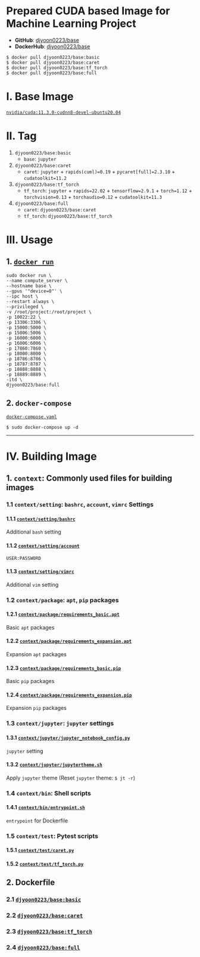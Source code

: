 # Prepared CUDA based Image for Machine Learning Project
- **GitHub**: [djyoon0223/base](https://github.com/djy-git/base)
- **DockerHub**: [djyoon0223/base](https://hub.docker.com/repository/docker/djyoon0223/base)
```
$ docker pull djyoon0223/base:basic
$ docker pull djyoon0223/base:caret
$ docker pull djyoon0223/base:tf_torch
$ docker pull djyoon0223/base:full
```


# Ⅰ. Base Image
[`nvidia/cuda:11.3.0-cudnn8-devel-ubuntu20.04`](https://hub.docker.com/r/nvidia/cuda/tags)


# Ⅱ. Tag
1. `djyoon0223/base:basic`
   - `base`: `jupyter`
2. `djyoon0223/base:caret`
   - `caret`: `jupyter` + `rapids(cuml)=0.19` + `pycaret[full]=2.3.10` + `cudatoolkit=11.2`
3. `djyoon0223/base:tf_torch`
   - `tf_torch`: `jupyter` + `rapids=22.02` + `tensorflow=2.9.1` + `torch=1.12` + `torchvision=0.13` + `torchaudio=0.12` + `cudatoolkit=11.3`
4. `djyoon0223/base:full`
   - `caret`: `djyoon0223/base:caret`
   - `tf_torch`: `djyoon0223/base:tf_torch`


# Ⅲ. Usage
## 1. [`docker run`](https://github.com/djy-git/base/blob/main/docker-run.sh)
```
sudo docker run \
--name compute_server \
--hostname base \
--gpus '"device=0"' \ 
--ipc host \
--restart always \
--privileged \
-v /root/project:/root/project \
-p 10022:22 \
-p 13306:3306 \
-p 15000:5000 \
-p 15006:5006 \
-p 16000:6000 \
-p 16006:6006 \
-p 17860:7860 \
-p 18000:8000 \
-p 18786:8786 \
-p 18787:8787 \
-p 18888:8888 \
-p 18889:8889 \
-itd \
djyoon0223/base:full
```

## 2. `docker-compose`
[`docker-compose.yaml`](https://github.com/djy-git/base/blob/main/docker-compose.yaml)
```
$ sudo docker-compose up -d
```


---


# Ⅳ. Building Image
## 1. `context`: Commonly used files for building images
### 1.1 `context/setting`: `bashrc`, `account`, `vimrc` Settings
#### 1.1.1 [`context/setting/bashrc`](https://github.com/djy-git/base/blob/main/context/setting/bashrc)
Additional `bash` setting

#### 1.1.2 [`context/setting/account`](https://github.com/djy-git/base/blob/main/context/setting/account)
`USER:PASSWORD`

#### 1.1.3 [`context/setting/vimrc`](https://github.com/djy-git/base/blob/main/context/setting/vimrc)
Additional `vim` setting

### 1.2 `context/package`: `apt`, `pip` packages
#### 1.2.1 [`context/package/requirements_basic.apt`](https://github.com/djy-git/base/blob/main/context/package/requirements_basic.apt)
Basic `apt` packages

#### 1.2.2 [`context/package/requirements_expansion.apt`](https://github.com/djy-git/base/blob/main/context/package/requirements_expansion.apt)
Expansion `apt` packages 

#### 1.2.3 [`context/package/requirements_basic.pip`](https://github.com/djy-git/base/blob/main/context/package/requirements_basic.pip)
Basic `pip` packages

#### 1.2.4 [`context/package/requirements_expansion.pip`](https://github.com/djy-git/base/blob/main/context/package/requirements_expansion.pip)
Expansion `pip` packages


### 1.3 `context/jupyter`: `jupyter` settings
#### 1.3.1 [`context/jupyter/jupyter_notebook_config.py`](https://github.com/djy-git/base/blob/main/context/jupyter/jupyter_notebook_config.py)
`jupyter` setting

#### 1.3.2 [`context/jupyter/jupytertheme.sh`](https://github.com/djy-git/base/blob/main/context/jupyter/jupytertheme.sh)
Apply `jupyter` theme (Reset `jupyter` theme: `$ jt -r`)

### 1.4 `context/bin`: Shell scripts
#### 1.4.1 [`context/bin/entrypoint.sh`](https://github.com/djy-git/base/blob/main/context/bin/entrypoint.sh)
`entrypoint` for Dockerfile

### 1.5 `context/test`: Pytest scripts
#### 1.5.1 [`context/test/caret.py`](https://github.com/djy-git/base/blob/main/context/test/caret.py)
#### 1.5.2 [`context/test/tf_torch.py`](https://github.com/djy-git/base/blob/main/context/test/tf_torch.py)


## 2. Dockerfile
### 2.1 [`djyoon0223/base:basic`](https://github.com/djy-git/base/blob/main/base.basic.Dockerfile)
### 2.2 [`djyoon0223/base:caret`](https://github.com/djy-git/base/blob/main/base.caret.Dockerfile)
### 2.3 [`djyoon0223/base:tf_torch`](https://github.com/djy-git/base/blob/main/base.tf_torch.Dockerfile)
### 2.4 [`djyoon0223/base:full`](https://github.com/djy-git/base/blob/main/base.full.Dockerfile)
